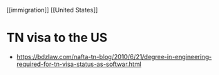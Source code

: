 [[immigration]] [[United States]]

# TN visa to the US

- https://bdzlaw.com/nafta-tn-blog/2010/6/21/degree-in-engineering-required-for-tn-visa-status-as-softwar.html